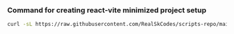 ### Command for creating react-vite minimized project setup
```bash
curl -sL https://raw.githubusercontent.com/RealSkCodes/scripts-repo/main/custom-react-vite-project.bash | bash -s <project-name>
```

